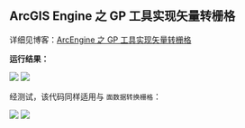## ArcGIS Engine 之 GP 工具实现矢量转栅格

详细见博客：<a href="http://blog.renkaigis.com/posts/ArcGIS/2018-03-21-ArcEnginePointToRaster.html" target="_blank">ArcEngine 之 GP 工具实现矢量转栅格</a>

**运行结果：**

<img src="http://image.renkaigis.com/images/ArcGIS/PointToRaster2.png">

<img src="http://image.renkaigis.com/images/ArcGIS/PointToRaster3.png">

经测试，该代码同样适用与 `面数据转换栅格`：

<img src="http://image.renkaigis.com/images/ArcGIS/PointToRaster4.png">

<img src="http://image.renkaigis.com/images/ArcGIS/PointToRaster5.png">
